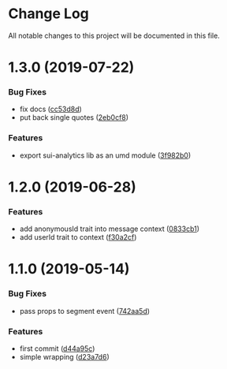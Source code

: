 # Change Log

All notable changes to this project will be documented in this file.

<a name="1.3.0"></a>
# 1.3.0 (2019-07-22)


### Bug Fixes

* fix docs ([cc53d8d](https://github.com/SUI-Components/sui/commit/cc53d8d))
* put back single quotes ([2eb0cf8](https://github.com/SUI-Components/sui/commit/2eb0cf8))


### Features

* export sui-analytics lib as an umd module ([3f982b0](https://github.com/SUI-Components/sui/commit/3f982b0))



<a name="1.2.0"></a>
# 1.2.0 (2019-06-28)


### Features

* add anonymousId trait into message context ([0833cb1](https://github.com/SUI-Components/sui/commit/0833cb1))
* add userId trait to context ([f30a2cf](https://github.com/SUI-Components/sui/commit/f30a2cf))



<a name="1.1.0"></a>
# 1.1.0 (2019-05-14)


### Bug Fixes

* pass props to segment event ([742aa5d](https://github.com/SUI-Components/sui/commit/742aa5d))


### Features

* first commit ([d44a95c](https://github.com/SUI-Components/sui/commit/d44a95c))
* simple wrapping ([d23a7d6](https://github.com/SUI-Components/sui/commit/d23a7d6))



